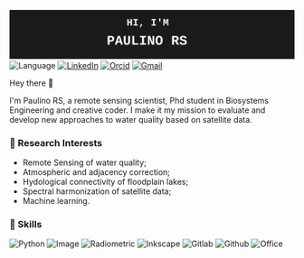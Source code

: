![Paulino's GitHub Banner](./assets/banner.svg)
![Language](https://img.shields.io/badge/Python-black?logo=python)
[![LinkedIn](https://img.shields.io/badge/LinkedIn-black?logo=linkedin)](https://www.linkedin.com/in/rejane-paulino-170659157/)
[![Orcid](https://img.shields.io/badge/Orcid-black?logo=orcid)](https://orcid.org/my-orcid?orcid=0000-0002-7295-8942)
[![Gmail](https://img.shields.io/badge/Gmail-black?logo=gmail)](mailto:rejane.dspaulino@gmail.com)

Hey there 👋 

I'm Paulino RS, a remote sensing scientist, Phd student in Biosystems Engineering and creative coder. I make it my mission to evaluate and develop new approaches to water quality based on satellite data.

### 📝 Research Interests

* Remote Sensing of water quality;
* Atmospheric and adjacency correction;
* Hydological connectivity of floodplain lakes;
* Spectral harmonization of satellite data; 
* Machine learning.

### 💼 Skills
![Python](https://img.shields.io/badge/Tools-Python-black?logo=python)
![Image](https://img.shields.io/badge/Tools-Image%20Processing-black?logo=simpleanalytics)
![Radiometric](https://img.shields.io/badge/Tools-Radiometric%20Data-black)
![Inkscape](https://img.shields.io/badge/Tools-Inkscape-black?logo=inkscape)
![Gitlab](https://img.shields.io/badge/Tools-Gitlab-black?logo=gitlab)
![Github](https://img.shields.io/badge/Tools-GitHub-black?logo=github)
![Office](https://img.shields.io/badge/Tools-Office-black?logo=microsoftoffice)




